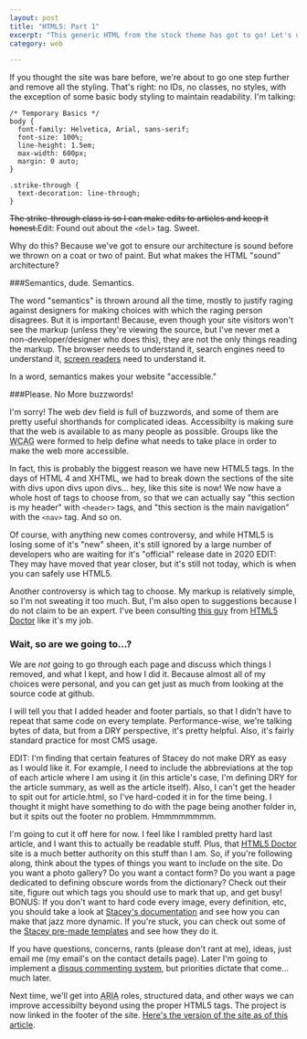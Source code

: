 ```yaml
---
layout: post
title: "HTML5: Part 1"
excerpt: "This generic HTML from the stock theme has got to go! Let's update the HTML to HTML5, and discuss how to semantically mark up the page. We'll also create some more partials to make our code as DRY as possible.Be warned: when we're done here, the site will have NO STYLES (okay, *some* styles). If your markup doesn't make sense without CSS, then you're doing it wrong."
category: web

---
```


If you thought the site was bare before, we're about to go one step further and remove all the styling. That's right: no IDs, no classes, no styles, with the exception of some basic body styling to maintain readability. I'm talking:

    /* Temporary Basics */
    body {
      font-family: Helvetica, Arial, sans-serif;
      font-size: 100%;
      line-height: 1.5em;
      max-width: 600px;
      margin: 0 auto;
    }

    .strike-through {
      text-decoration: line-through;
    }

<del>The strike-through class is so I can make edits to articles and keep it honest.</del>Edit: Found out about the `<del>` tag. Sweet. 

Why do this? Because we've got to ensure our architecture is sound before we thrown on a coat or two of paint. But what makes the HTML "sound" architecture?

###Semantics, dude. Semantics.

The word "semantics" is thrown around all the time, mostly to justify raging against designers for making choices with which the raging person disagrees. But it is important! Because, even though your site visitors won't see the markup (unless they're viewing the source, but I've never met a non-developer/designer who does this), they are not the only things reading the markup. The browser needs to understand it, search engines need to understand it, [screen readers](http://en.wikipedia.org/wiki/Screen_reader) need to understand it. 

In a word, semantics makes your website "accessible."

###Please. No More buzzwords!

I'm sorry! The web dev field is full of buzzwords, and some of them are pretty useful shorthands for complicated ideas. Accessibilty is making sure that the web is available to as many people as possible. Groups like the <abbr title="Web Content Accessibility Guidelines">WCAG</abbr> were formed to help define what needs to take place in order to make the web more accessible.

In fact, this is probably the biggest reason we have new HTML5 tags. In the days of HTML 4 and XHTML, we had to break down the sections of the site with divs upon divs upon divs... hey, like this site is now! We now have a whole host of tags to choose from, so that we can actually say "this section is my header" with `<header>` tags, and "this section is the main navigation" with the `<nav>` tag. And so on.

Of course, with anything new comes controversy, and while HTML5 is losing some of it's "new" sheen, it's still ignored by a large number of developers who are waiting for it's "official" release date in <span class="strike-through">2020</span> EDIT: They may have moved that year closer, but it's still not today, which is when you can safely use HTML5.

Another controversy is which tag to choose. My markup is relatively simple, so I'm not sweating it too much. But, I'm also open to suggestions because I do not claim to be an expert. I've been consulting [this guy](http://html5doctor.com/downloads/h5d-sectioning-flowchart.png) from [HTML5 Doctor](http://html5doctor.com/) like it's my job.

### Wait, so are we going to...?

We are *not* going to go through each page and discuss which things I removed, and what I kept, and how I did it. Because almost all of my choices were personal, and you can get just as much from looking at the source code at github.

I will tell you that I added header and footer partials, so that I didn't have to repeat that same code on every template. Performance-wise, we're talking bytes of data, but from a DRY perspective, it's pretty helpful. Also, it's fairly standard practice for most CMS usage. 

EDIT: I'm finding that certain features of Stacey do not make DRY as easy as I would like it. For example, I need to include the abbreviations at the top of each article where I am using it (in this article's case, I'm defining DRY for the article summary, as well as the article itself). Also, I can't get the header to spit out for article.html, so I've hard-coded it in for the time being. I thought it might have something to do with the page being another folder in, but it spits out the footer no problem. Hmmmmmmmm.

I'm going to cut it off here for now. I feel like I rambled pretty hard last article, and I want this to actually be readable stuff. Plus, that [HTML5 Doctor](http://html5doctor.com/) site is a much better authority on this stuff than I am. So, if you're following along, think about the types of things you want to include on the site. Do you want a photo gallery? Do you want a contact form? Do you want a page dedicated to defining obscure words from the dictionary? Check out their site, figure out which tags you should use to mark that up, and get busy! BONUS: If you don't want to hard code every image, every definition, etc, you should take a look at [Stacey's documentation](http://staceyapp.com/documentation/) and see how you can make that jazz more dynamic. If you're stuck, you can check out some of the [Stacey pre-made templates](http://staceyapp.com/download-templates/) and see how they do it.

If you have questions, concerns, rants (please don't rant at me), ideas, just email me (my email's on the contact details page). Later I'm going to implement a [disqus commenting system](https://disqus.com/), but priorities dictate that come... much later.

Next time, we'll get into <abbr title="Accessible Rich Internet Applications">ARIA</abbr> roles, structured data, and other ways we can improve accessibilty beyond using the proper HTML5 tags. The project is now linked in the footer of the site. [Here's the version of the site as of this article](https://github.com/blrobin2/personalsite-staceybuild/commit/e9f2cf9b30e914b7bdde4f00f1e1289fe81ecb80).